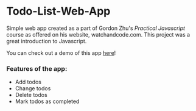# Todo-List-Web-App
Simple web app created as a part of Gordon Zhu's *Practical Javascript* course as offered on his website, watchandcode.com. This project was a great introduction to Javascript.

You can check out a demo of this app [here](https://storm-effect.glitch.me/)!

### Features of the app:
* Add todos
* Change todos
* Delete todos
* Mark todos as completed
